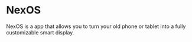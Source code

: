 # NexOS
NexOS is a app that allows you to turn your old phone or tablet into a fully customizable smart display.
